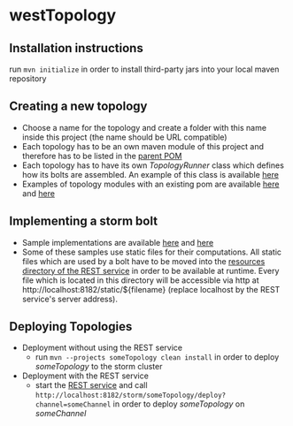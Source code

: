 # westTopology
## Installation instructions
run `mvn initialize` in order to install third-party jars into your local maven repository

## Creating a new topology
* Choose a name for the topology and create a folder with this name inside this project (the name should be URL compatible)
* Each topology has to be an own maven module of this project and therefore has to be listed in the [parent POM](https://github.com/Institute-Web-Science-and-Technologies/westTopologies/blob/master/pom.xml)
* Each topology has to have its own *TopologyRunner* class which defines how its bolts are assembled. An example of this class is available [here](https://github.com/Institute-Web-Science-and-Technologies/westTopologies/blob/master/roleAnalysisTopology/src/main/java/uniko/west/topology/TopologyRunner.java)
* Examples of topology modules with an existing pom are available [here](https://github.com/Institute-Web-Science-and-Technologies/westTopologies/tree/master/lodExplorerTopology) and [here](https://github.com/Institute-Web-Science-and-Technologies/westTopologies/tree/master/roleAnalysisTopology)

## Implementing a storm bolt
* Sample implementations are available [here](https://github.com/Institute-Web-Science-and-Technologies/westTopologies/tree/master/roleAnalysisTopology/src/main/java/uniko/west/topology/bolts) and [here](https://github.com/Institute-Web-Science-and-Technologies/westTopologies/tree/master/lodExplorerTopology/src/main/java/uniko/west/topology/bolts)
* Some of these samples use static files for their computations. All static files which are used by a bolt have to be moved into the [resources directory of the REST service](https://github.com/Institute-Web-Science-and-Technologies/reveal_restlet/tree/master/resources) in order to be available at runtime. Every file which is located in this directory will be accessible via http at http://localhost:8182/static/${filename} (replace localhost by the REST service's server address). 

## Deploying Topologies
* Deployment without using the REST service
  * run `mvn --projects someTopology clean install` in order to deploy *someTopology* to the storm cluster
* Deployment with the REST service
  * start the [REST service](https://github.com/Institute-Web-Science-and-Technologies/reveal_restlet) and call `http://localhost:8182/storm/someTopology/deploy?channel=someChannel` in order to deploy *someTopology* on *someChannel* 
